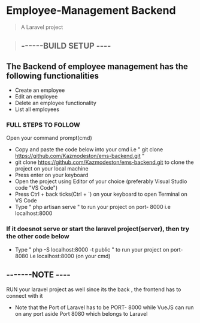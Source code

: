 # Employee-Management Backend

> A Laravel project

> ## ------BUILD SETUP ----

## The Backend of employee management has the following functionalities 
- Create an employee
- Edit an employee
- Delete an employee functionality
- List all employees

###  FULL STEPS TO FOLLOW
Open your command prompt(cmd)
- Copy and paste the code below into your cmd i.e " git clone https://github.com/Kazmodeston/ems-backend.git "
- git clone https://github.com/Kazmodeston/ems-backend.git   to clone the project on your local machine
- Press enter on your keyboard
- Open the project using Editor of your choice (preferably Visual Studio  code "VS Code")
- Press  Ctrl + back ticks(Ctrl + `) on your keyboard to open Terminal on VS Code
- Type " php artisan serve " to run your project on port- 8000 i.e localhost:8000
### If it doesnot serve or start the laravel project(server), then try the other code below
- Type " php -S localhost:8000 -t public " to run your project on port- 8080 i.e localhost:8000  (on your cmd)

## -------NOTE ----
RUN your laravel project as well since its the back , the frontend has to connect with it
- Note that the Port of Laravel has to be PORT- 8000 while VueJS can run on any port aside Port 8080 which belongs 
to Laravel